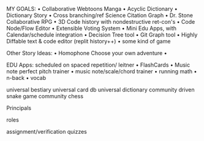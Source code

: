MY GOALS:
• Collaborative Webtoons Manga
• Acyclic Dictionary
• Dictionary Story
• Cross branching/ref Science Citation Graph 
• Dr. Stone Collaborative RPG
• 3D Code history with nondestructive ret-con's
• Code Node/Flow Editor
• Extensible Voting System
• Mini Edu Apps, with Calendar/schedule integration
• Decision Tree tool
• Git Graph tool
• Highly Diffable text & code editor (replit history++)
• some kind of game 


Other Story Ideas:
• Homophone Choose your own adventure
• 


EDU Apps: scheduled on spaced repetition/ leitner
• FlashCards
• Music note perfect pitch trainer
• music note/scale/chord trainer
• running math
• n-back
• vocab


universal bestiary 
universal card db
universal dictionary
community driven snake game
community chess 


Principals


roles

assignment/verification quizzes